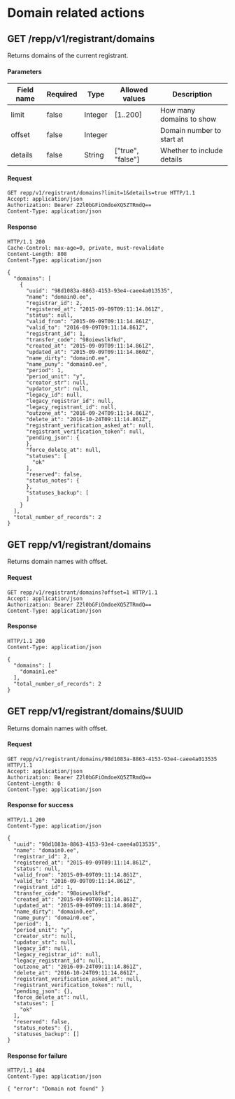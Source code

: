 # Domain related actions

## GET /repp/v1/registrant/domains
Returns domains of the current registrant.


#### Parameters

| Field name | Required | Type    | Allowed values    | Description                |
| ---------- | -------- | ----    | --------------    | -----------                |
| limit      | false    | Integer | [1..200]          | How many domains to show   |
| offset     | false    | Integer |                   | Domain number to start at  |
| details    | false    | String  | ["true", "false"] | Whether to include details |

#### Request
```
GET repp/v1/registrant/domains?limit=1&details=true HTTP/1.1
Accept: application/json
Authorization: Bearer Z2l0bGFiOmdoeXQ5ZTRmdQ==
Content-Type: application/json
```

#### Response
```
HTTP/1.1 200
Cache-Control: max-age=0, private, must-revalidate
Content-Length: 808
Content-Type: application/json

{
  "domains": [
    {
      "uuid": "98d1083a-8863-4153-93e4-caee4a013535",
      "name": "domain0.ee",
      "registrar_id": 2,
      "registered_at": "2015-09-09T09:11:14.861Z",
      "status": null,
      "valid_from": "2015-09-09T09:11:14.861Z",
      "valid_to": "2016-09-09T09:11:14.861Z",
      "registrant_id": 1,
      "transfer_code": "98oiewslkfkd",
      "created_at": "2015-09-09T09:11:14.861Z",
      "updated_at": "2015-09-09T09:11:14.860Z",
      "name_dirty": "domain0.ee",
      "name_puny": "domain0.ee",
      "period": 1,
      "period_unit": "y",
      "creator_str": null,
      "updator_str": null,
      "legacy_id": null,
      "legacy_registrar_id": null,
      "legacy_registrant_id": null,
      "outzone_at": "2016-09-24T09:11:14.861Z",
      "delete_at": "2016-10-24T09:11:14.861Z",
      "registrant_verification_asked_at": null,
      "registrant_verification_token": null,
      "pending_json": {
      },
      "force_delete_at": null,
      "statuses": [
        "ok"
      ],
      "reserved": false,
      "status_notes": {
      },
      "statuses_backup": [
      ]
    }
  ],
  "total_number_of_records": 2
}
```

## GET repp/v1/registrant/domains
Returns domain names with offset.


#### Request
```
GET repp/v1/registrant/domains?offset=1 HTTP/1.1
Accept: application/json
Authorization: Bearer Z2l0bGFiOmdoeXQ5ZTRmdQ==
Content-Type: application/json
```

#### Response
```
HTTP/1.1 200
Content-Type: application/json

{
  "domains": [
    "domain1.ee"
  ],
  "total_number_of_records": 2
}
```

## GET repp/v1/registrant/domains/$UUID
Returns domain names with offset.


#### Request
```
GET repp/v1/registrant/domains/98d1083a-8863-4153-93e4-caee4a013535 HTTP/1.1
Accept: application/json
Authorization: Bearer Z2l0bGFiOmdoeXQ5ZTRmdQ==
Content-Length: 0
Content-Type: application/json
```

#### Response for success

```
HTTP/1.1 200
Content-Type: application/json

{
  "uuid": "98d1083a-8863-4153-93e4-caee4a013535",
  "name": "domain0.ee",
  "registrar_id": 2,
  "registered_at": "2015-09-09T09:11:14.861Z",
  "status": null,
  "valid_from": "2015-09-09T09:11:14.861Z",
  "valid_to": "2016-09-09T09:11:14.861Z",
  "registrant_id": 1,
  "transfer_code": "98oiewslkfkd",
  "created_at": "2015-09-09T09:11:14.861Z",
  "updated_at": "2015-09-09T09:11:14.860Z",
  "name_dirty": "domain0.ee",
  "name_puny": "domain0.ee",
  "period": 1,
  "period_unit": "y",
  "creator_str": null,
  "updator_str": null,
  "legacy_id": null,
  "legacy_registrar_id": null,
  "legacy_registrant_id": null,
  "outzone_at": "2016-09-24T09:11:14.861Z",
  "delete_at": "2016-10-24T09:11:14.861Z",
  "registrant_verification_asked_at": null,
  "registrant_verification_token": null,
  "pending_json": {},
  "force_delete_at": null,
  "statuses": [
    "ok"
  ],
  "reserved": false,
  "status_notes": {},
  "statuses_backup": []
}
```

#### Response for failure

```
HTTP/1.1 404
Content-Type: application/json

{ "error": "Domain not found" }
```
